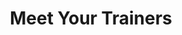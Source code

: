 ---
title: "Meet Your Trainers"
mentors:
    - title: "Harshil Prajapati"
      image: "/assets/images/financial/mentor-harshil.png"
      quote: "I am driven by the belief that every woman has the power to shape her
          financial future. When women take charge of money matters, they not
          only strengthen themselves but uplift families and fuel the nation's
          growth. With the right guidance and confidence, no financial challenge
          is too big. Let’s break the silence around money and build a
          generation of financially fearless women."
    
    - title: "Isha Gil"
      image: "/assets/images/financial/mentor-isha.png"
      quote: "I have been associated with Kiran Foundation for the past two years,
          and it has been a deeply fulfilling journey. What excites me to teach
          selflessly is the initiative itself and, most importantly, the
          students at the foundation. Their curiosity, energy, and eagerness to
          learn continuously inspire me. Being part of this initiative not only
          allows me to give back but also brings a renewed sense of purpose and
          motivation to my own life."

---